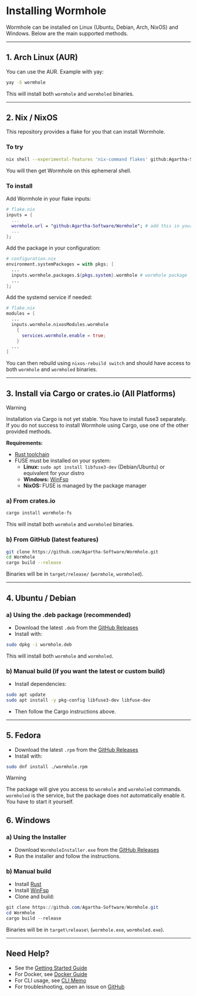 # Installing Wormhole

Wormhole can be installed on Linux (Ubuntu, Debian, Arch, NixOS) and Windows. Below are the main supported methods.

---

## 1. Arch Linux (AUR)

You can use the AUR. Example with yay:

```sh
yay -S wormhole
```

This will install both `wormhole` and `wormholed` binaries.

---

## 2. Nix / NixOS

This repository provides a flake for you that can install Wormhole.

### To try

```sh
nix shell --experimental-features 'nix-command flakes' github:Agartha-Software/Wormhole/#default
```

You will then get Wormhole on this ephemeral shell.

### To install

Add Wormhole in your flake inputs:

```nix
# flake.nix
inputs = {
  ...
  wormhole.url = "github:Agartha-Software/Wormhole"; # add this in your inputs
  ...
};
```

Add the package in your configuration:

```nix
# configuration.nix
environment.systemPackages = with pkgs; [
  ...
  inputs.wormhole.packages.${pkgs.system}.wormhole # wormhole package
  ...
];
```

Add the systemd service if needed:

```nix
# flake.nix
modules = [
  ...
  inputs.wormhole.nixosModules.wormhole
    {
      services.wormhole.enable = true;
    }
  ...
]
```

You can then rebuild using `nixos-rebuild switch` and should have access to both `wormhole` and `wormholed` binaries.

---

## 3. Install via Cargo or crates.io (All Platforms)

> [!WARNING]
> Installation via Cargo is not yet stable. You have to install fuse3 separately. If you do not success to install Wormhole using Cargo, use one of the other provided methods.

**Requirements:**

- [Rust toolchain](https://www.rust-lang.org/tools/install)
- FUSE must be installed on your system:
  - **Linux:** `sudo apt install libfuse3-dev` (Debian/Ubuntu) or equivalent for your distro
  - **Windows:** [WinFsp](https://github.com/winfsp/winfsp/releases)
  - **NixOS:** FUSE is managed by the package manager

### a) From crates.io

```sh
cargo install wormhole-fs
```

This will install both `wormhole` and `wormholed` binaries.

### b) From GitHub (latest features)

```sh
git clone https://github.com/Agartha-Software/Wormhole.git
cd Wormhole
cargo build --release
```

Binaries will be in `target/release/` (`wormhole`, `wormholed`).

---

## 4. Ubuntu / Debian

### a) Using the .deb package (recommended)

- Download the latest `.deb` from the [GitHub Releases](https://github.com/Agartha-Software/Wormhole/releases)
- Install with:

```sh
sudo dpkg -i wormhole.deb
```

This will install both `wormhole` and `wormholed`.

### b) Manual build (if you want the latest or custom build)

- Install dependencies:

```sh
sudo apt update
sudo apt install -y pkg-config libfuse3-dev libfuse-dev
```

- Then follow the Cargo instructions above.

---

## 5. Fedora

- Download the latest `.rpm` from the [GitHub Releases](https://github.com/Agartha-Software/Wormhole/releases)
- Install with:

```sh
sudo dnf install ./wormhole.rpm
```

> [!WARNING]
> The package will give you access to `wormhole` and `wormholed` commands. `wormholed` is the service, but the package does not automatically enable it. You have to start it yourself.

## 6. Windows

### a) Using the Installer

- Download `WormholeInstaller.exe` from the [GitHub Releases](https://github.com/Agartha-Software/Wormhole/releases)
- Run the installer and follow the instructions.

### b) Manual build

- Install [Rust](https://www.rust-lang.org/tools/install)
- Install [WinFsp](https://github.com/winfsp/winfsp/releases)
- Clone and build:

```powershell
git clone https://github.com/Agartha-Software/Wormhole.git
cd Wormhole
cargo build --release
```

Binaries will be in `target\release\` (`wormhole.exe`, `wormholed.exe`).

---

## Need Help?

- See the [Getting Started Guide](./getting_started.md)
- For Docker, see [Docker Guide](./docker_guide.md)
- For CLI usage, see [CLI Memo](./memo_cli.md)
- For troubleshooting, open an issue on [GitHub](https://github.com/Agartha-Software/Wormhole/issues)